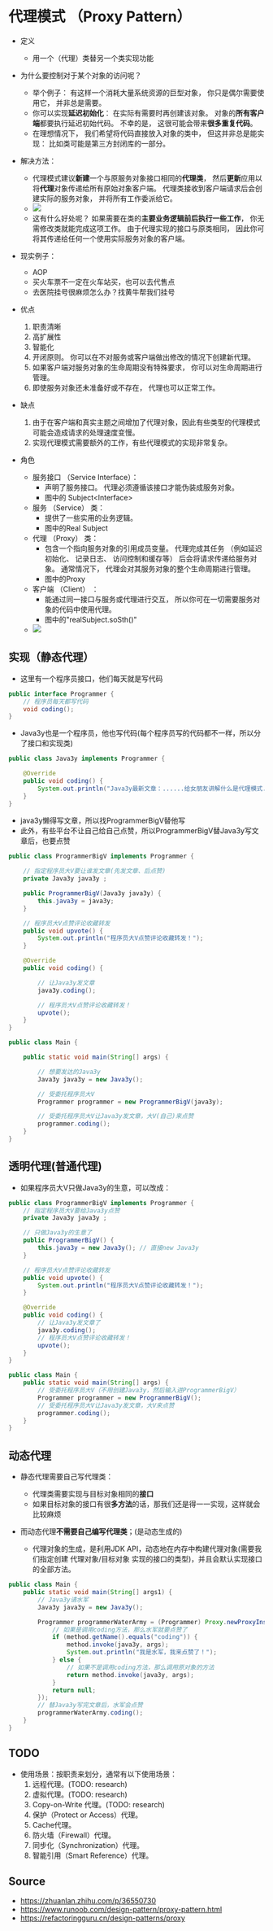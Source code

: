 # 代理模式 （Proxy Pattern）

- 定义
  - 用一个（代理）类替另一个类实现功能

- 为什么要控制对于某个对象的访问呢？
  - 举个例子： 有这样一个消耗大量系统资源的巨型对象， 你只是偶尔需要使用它， 并非总是需要。
  - 你可以实现**延迟初始化**： 在实际有需要时再创建该对象。 对象的**所有客户端**都要执行延迟初始代码。 不幸的是， 这很可能会带来**很多重复代码**。
  - 在理想情况下， 我们希望将代码直接放入对象的类中， 但这并非总是能实现： 比如类可能是第三方封闭库的一部分。

- 解决方法：
  - 代理模式建议**新建**一个与原服务对象接口相同的**代理类**， 然后**更新**应用以将**代理**对象传递给所有原始对象客户端。 代理类接收到客户端请求后会创建实际的服务对象， 并将所有工作委派给它。
  - <img src="./img/proxy_pattern_1.png"/>
  - 这有什么好处呢？ 如果需要在类的**主要业务逻辑前后执行一些工作**， 你无需修改类就能完成这项工作。 由于代理实现的接口与原类相同， 因此你可将其传递给任何一个使用实际服务对象的客户端。

- 现实例子：
  - AOP
  - 买火车票不一定在火车站买，也可以去代售点
  - 去医院挂号很麻烦怎么办？找黄牛帮我们挂号

- 优点
  1. 职责清晰
  2. 高扩展性
  3. 智能化
  4. 开闭原则。 你可以在不对服务或客户端做出修改的情况下创建新代理。
  5. 如果客户端对服务对象的生命周期没有特殊要求， 你可以对生命周期进行管理。
  6. 即使服务对象还未准备好或不存在， 代理也可以正常工作。

- 缺点
  1. 由于在客户端和真实主题之间增加了代理对象，因此有些类型的代理模式可能会造成请求的处理速度变慢。
  2. 实现代理模式需要额外的工作，有些代理模式的实现非常复杂。

- 角色
  - 服务接口 （Service Interface）：
    - 声明了服务接口。 代理必须遵循该接口才能伪装成服务对象。
    - 图中的 Subject\<Interface\>
  - 服务 （Service） 类：
    - 提供了一些实用的业务逻辑。
    - 图中的Real Subject
  - 代理 （Proxy） 类：
    - 包含一个指向服务对象的引用成员变量。 代理完成其任务 （例如延迟初始化、 记录日志、 访问控制和缓存等） 后会将请求传递给服务对象。 通常情况下， 代理会对其服务对象的整个生命周期进行管理。
    - 图中的Proxy
  - 客户端 （Client） ：
    - 能通过同一接口与服务或代理进行交互， 所以你可在一切需要服务对象的代码中使用代理。
    - 图中的"realSubject.soSth()"
  - <img src="./img/proxy_pattern_2.jpeg"/> 

## 实现（静态代理）

- 这里有一个程序员接口，他们每天就是写代码

```java
public interface Programmer {
    // 程序员每天都写代码
    void coding();
}
```

- Java3y也是一个程序员，他也写代码(每个程序员写的代码都不一样，所以分了接口和实现类)

```java
public class Java3y implements Programmer {

    @Override
    public void coding() {
        System.out.println("Java3y最新文章：......给女朋友讲解什么是代理模式.......");
    }
}
```

- java3y懒得写文章，所以找ProgrammerBigV替他写
- 此外，有些平台不让自己给自己点赞，所以ProgrammerBigV替Java3y写文章后，也要点赞

```java
public class ProgrammerBigV implements Programmer {
    
    // 指定程序员大V要让谁发文章(先发文章、后点赞)
    private Java3y java3y ;

    public ProgrammerBigV(Java3y java3y) {
        this.java3y = java3y;
    }

    // 程序员大V点赞评论收藏转发
    public void upvote() {
        System.out.println("程序员大V点赞评论收藏转发！");
    }

    @Override
    public void coding() {

        // 让Java3y发文章
        java3y.coding();

        // 程序员大V点赞评论收藏转发！
        upvote();
    }
}
```

```java
public class Main {

    public static void main(String[] args) {

        // 想要发达的Java3y
        Java3y java3y = new Java3y();

        // 受委托程序员大V
        Programmer programmer = new ProgrammerBigV(java3y);

        // 受委托程序员大V让Java3y发文章，大V(自己)来点赞
        programmer.coding();
    }  
}
```

## 透明代理(普通代理)
- 如果程序员大V只做Java3y的生意，可以改成：

```java
public class ProgrammerBigV implements Programmer {
    // 指定程序员大V要给Java3y点赞
    private Java3y java3y ;

    // 只做Java3y的生意了
    public ProgrammerBigV() {
        this.java3y = new Java3y(); // 直接new Java3y
    }

    // 程序员大V点赞评论收藏转发
    public void upvote() {
        System.out.println("程序员大V点赞评论收藏转发！");
    }

    @Override
    public void coding() {
        // 让Java3y发文章了
        java3y.coding();
        // 程序员大V点赞评论收藏转发！
        upvote();
    }
}
```

```java
public class Main {
    public static void main(String[] args) {
        // 受委托程序员大V（不用创建Java3y，然后输入进ProgrammerBigV）
        Programmer programmer = new ProgrammerBigV();
        // 受委托程序员大V让Java3y发文章，大V来点赞
        programmer.coding();
    }
}
```

## 动态代理

- 静态代理需要自己写代理类：
  - 代理类需要实现与目标对象相同的**接口**
  - 如果目标对象的接口有很**多方法**的话，那我们还是得一一实现，这样就会比较麻烦

- 而动态代理**不需要自己编写代理类**；(是动态生成的)
  - 代理对象的生成，是利用JDK API，动态地在内存中构建代理对象(需要我们指定创建 代理对象/目标对象 实现的接口的类型)，并且会默认实现接口的全部方法。

```java
public class Main {
    public static void main(String[] args1) {
        // Java3y请水军
        Java3y java3y = new Java3y();

        Programmer programmerWaterArmy = (Programmer) Proxy.newProxyInstance(java3y.getClass().getClassLoader(), java3y.getClass().getInterfaces(), (proxy, method, args) -> {
            // 如果是调用coding方法，那么水军就要点赞了
            if (method.getName().equals("coding")) {
                method.invoke(java3y, args);
                System.out.println("我是水军，我来点赞了！");
            } else {
                // 如果不是调用coding方法，那么调用原对象的方法
                return method.invoke(java3y, args);
            }
            return null;
        });
        // 替Java3y写完文章后，水军会点赞
        programmerWaterArmy.coding();
    }
}
```

## TODO

- 使用场景：按职责来划分，通常有以下使用场景：
  1. 远程代理。(TODO: research)
  2. 虚拟代理。(TODO: research)
  3. Copy-on-Write 代理。(TODO: research)
  4. 保护（Protect or Access）代理。
  5. Cache代理。
  6. 防火墙（Firewall）代理。
  7. 同步化（Synchronization）代理。
  8. 智能引用（Smart Reference）代理。

## Source

  - https://zhuanlan.zhihu.com/p/36550730
  - https://www.runoob.com/design-pattern/proxy-pattern.html
  - https://refactoringguru.cn/design-patterns/proxy
